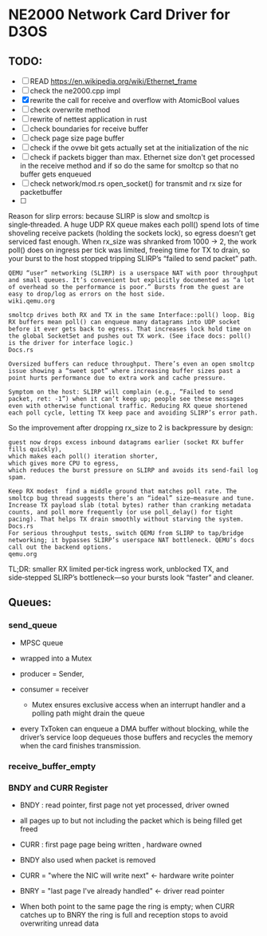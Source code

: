 # NE2000 Network Card Driver for D3OS

## TODO:

- [ ] READ https://en.wikipedia.org/wiki/Ethernet_frame
- [ ] check the ne2000.cpp impl
- [x] rewrite the call for receive and overflow with AtomicBool values
- [ ] check overwrite method
- [ ] rewrite of nettest application in rust
- [ ] check boundaries for receive buffer
- [ ] check page size page buffer
- [ ] check if the ovwe bit gets actually set at the initialization of the nic
- [ ] check if packets bigger than max. Ethernet size don't get processed in the receive method and if so do the same for smoltcp so that no buffer gets enqueued
- [ ] check network/mod.rs open_socket() for transmit and rx size for packetbuffer
- [ ]

Reason for slirp errors:
because SLIRP is slow and smoltcp is single‑threaded. A huge UDP RX queue makes each poll() spend lots of time shoveling receive packets (holding the sockets lock), so egress doesn’t get serviced fast enough.
When rx_size was shranked from 1000 → 2, the work poll() does on ingress per tick was limited, freeing time for TX to drain, so your burst to the host stopped tripping SLIRP’s “failed to send packet” path.

    QEMU “user” networking (SLIRP) is a userspace NAT with poor throughput and small queues. It’s convenient but explicitly documented as “a lot of overhead so the performance is poor.” Bursts from the guest are easy to drop/log as errors on the host side.
    wiki.qemu.org

    smoltcp drives both RX and TX in the same Interface::poll() loop. Big RX buffers mean poll() can enqueue many datagrams into UDP socket before it ever gets back to egress. That increases lock hold time on the global SocketSet and pushes out TX work. (See iface docs: poll() is the driver for interface logic.)
    Docs.rs

    Oversized buffers can reduce throughput. There’s even an open smoltcp issue showing a “sweet spot” where increasing buffer sizes past a point hurts performance due to extra work and cache pressure.

    Symptom on the host: SLIRP will complain (e.g., “Failed to send packet, ret: -1”) when it can’t keep up; people see these messages even with otherwise functional traffic. Reducing RX queue shortened each poll cycle, letting TX keep pace and avoiding SLIRP’s error path.

So the improvement after dropping rx_size to 2 is backpressure by design:

    guest now drops excess inbound datagrams earlier (socket RX buffer fills quickly),
    which makes each poll() iteration shorter,
    which gives more CPU to egress,
    which reduces the burst pressure on SLIRP and avoids its send‑fail log spam.

    Keep RX modest  find a middle ground that matches poll rate. The smoltcp bug thread suggests there’s an “ideal” size—measure and tune.
    Increase TX payload slab (total bytes) rather than cranking metadata counts, and poll more frequently (or use poll_delay() for tight pacing). That helps TX drain smoothly without starving the system.
    Docs.rs
    For serious throughput tests, switch QEMU from SLIRP to tap/bridge networking; it bypasses SLIRP’s userspace NAT bottleneck. QEMU’s docs call out the backend options.
    qemu.org

TL;DR: smaller RX limited per‑tick ingress work, unblocked TX, and side‑stepped SLIRP’s bottleneck—so your bursts look “faster” and cleaner.

## Queues:

### send_queue

- MPSC queue
- wrapped into a Mutex
- producer = Sender,

- consumer = receiver
  - Mutex ensures exclusive access when an interrupt handler and a polling path might drain the queue
- every TxToken can enqueue a DMA buffer without blocking,
  while the driver’s service loop dequeues those buffers and
  recycles the memory when the card finishes transmission.

### receive_buffer_empty

### BNDY and CURR Register

- BNDY : read pointer, first page not yet processed, driver owned
- all pages up to but not including the packet which is being filled get freed
- CURR : first page page being written , hardware owned
- BNDY also used when packet is removed
- CURR = "where the NIC will write next" ← hardware write pointer
- BNRY = "last page I've already handled" ← driver read pointer

- When both point to the same page the ring is empty;
  when CURR catches up to BNRY the ring is full and reception stops to avoid overwriting unread data
